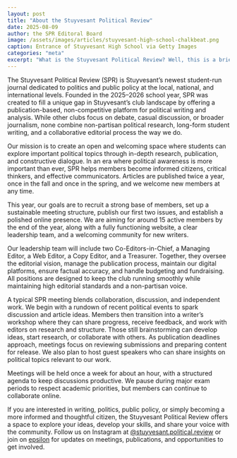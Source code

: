 ```yaml
---
layout: post
title: "About the Stuyvesant Political Review"
date: 2025-08-09
author: the SPR Editoral Board
image: /assets/images/articles/stuyvesant-high-school-chalkbeat.png
caption: Entrance of Stuyvesant High School via Getty Images
categories: "meta"
excerpt: "What is the Stuyvesant Political Review? Well, this is a brief introduction to our organization and goals."
---
```


The Stuyvesant Political Review (SPR) is Stuyvesant’s newest student-run journal dedicated to politics and public policy at the local, national, and international levels. Founded in the 2025–2026 school year, SPR was created to fill a unique gap in Stuyvesant’s club landscape by offering a publication-based, non-competitive platform for political writing and analysis. While other clubs focus on debate, casual discussion, or broader journalism, none combine non-partisan political research, long-form student writing, and a collaborative editorial process the way we do.

Our mission is to create an open and welcoming space where students can explore important political topics through in-depth research, publication, and constructive dialogue. In an era where political awareness is more important than ever, SPR helps members become informed citizens, critical thinkers, and effective communicators. Articles are published twice a year, once in the fall and once in the spring, and we welcome new members at any time.

This year, our goals are to recruit a strong base of members, set up a sustainable meeting structure, publish our first two issues, and establish a polished online presence. We are aiming for around 15 active members by the end of the year, along with a fully functioning website, a clear leadership team, and a welcoming community for new writers.

Our leadership team will include two Co-Editors-in-Chief, a Managing Editor, a Web Editor, a Copy Editor, and a Treasurer. Together, they oversee the editorial vision, manage the publication process, maintain our digital platforms, ensure factual accuracy, and handle budgeting and fundraising. All positions are designed to keep the club running smoothly while maintaining high editorial standards and a non-partisan voice.

A typical SPR meeting blends collaboration, discussion, and independent work. We begin with a rundown of recent political events to spark discussion and article ideas. Members then transition into a writer’s workshop where they can share progress, receive feedback, and work with editors on research and structure. Those still brainstorming can develop ideas, start research, or collaborate with others. As publication deadlines approach, meetings focus on reviewing submissions and preparing content for release. We also plan to host guest speakers who can share insights on political topics relevant to our work.

Meetings will be held once a week for about an hour, with a structured agenda to keep discussions productive. We pause during major exam periods to respect academic priorities, but members can continue to collaborate online.

If you are interested in writing, politics, public policy, or simply becoming a more informed and thoughtful citizen, the Stuyvesant Political Review offers a space to explore your ideas, develop your skills, and share your voice with the community. Follow us on Instagram at [@stuyvesant.political.review](https://www.instagram.com/stuyvesant.political.review/) or join on [epsilon](https://epsilon.stuysu.org/stuypoli/) for updates on meetings, publications, and opportunities to get involved.

